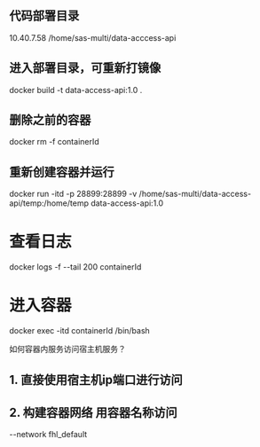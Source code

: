 ## 代码部署目录
10.40.7.58 
/home/sas-multi/data-acccess-api
## 进入部署目录，可重新打镜像
docker build -t data-access-api:1.0 .
## 删除之前的容器
docker rm -f containerId
## 重新创建容器并运行
docker run -itd -p 28899:28899 -v /home/sas-multi/data-access-api/temp:/home/temp data-access-api:1.0
# 查看日志
docker logs -f --tail 200 containerId
# 进入容器
docker exec -itd containerId /bin/bash


如何容器内服务访问宿主机服务？
## 1. 直接使用宿主机ip端口进行访问
## 2. 构建容器网络 用容器名称访问
--network fhl_default


